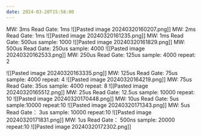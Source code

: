 ```yaml
---
date: 2024-03-20T15:58:00
---
```

MW: 3ms
Read Gate: 1ms
![[Pasted image 20240320160207.png]]
MW: 2ms
Read Gate: 1ms
![[Pasted image 20240320161235.png]]
MW: 1ms
Read Gate: 500us
sample: 1000
![[Pasted image 20240320161829.png]]
MW: 500us
Read Gate: 250us
sample: 4000
![[Pasted image 20240320162533.png]]
MW: 250us
Read Gate: 125us
sample: 4000
repeat: 2

![[Pasted image 20240320163335.png]]
MW: 125us
Read Gate: 75us
sample: 4000
repeat: 4
![[Pasted image 20240320164219.png]]
MW: 75us
Read Gate: 35us
sample: 4000
repeat: 8
![[Pasted image 20240320165512.png]]
MW: 25us
Read Gate: 12.5us
sample: 10000
repeat: 10
![[Pasted image 20240320170448.png]]
MW: 10us
Read Gate: 5us
sample:10000
repeat:10
![[Pasted image 20240320171343.png]]
MW: 5us
Read Gate： 3us
sample: 10000
repeat:10
![[Pasted image 20240320171831.png]]
MW: 1us
Read Gate： 500ns
sample: 20000
repeat:10
![[Pasted image 20240320172302.png]]

